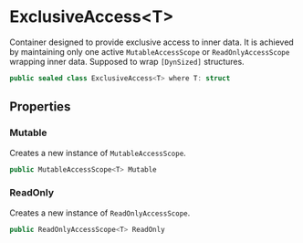 # ExclusiveAccess\<T\>

Container designed to provide exclusive access to inner data.
It is achieved by maintaining only one active `MutableAccessScope` or `ReadOnlyAccessScope` wrapping inner data.
Supposed to wrap `[DynSized]` structures.

```csharp
public sealed class ExclusiveAccess<T> where T: struct
```


## Properties


### Mutable

Creates a new instance of `MutableAccessScope`.

```csharp
public MutableAccessScope<T> Mutable
```


### ReadOnly

Creates a new instance of `ReadOnlyAccessScope`.

```csharp
public ReadOnlyAccessScope<T> ReadOnly
```
